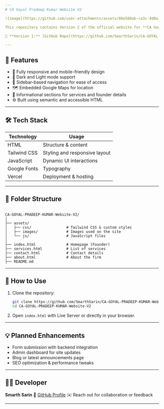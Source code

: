 ```yaml
---
# CA Goyal Pradeep Kumar Website V2

![image](https://github.com/user-attachments/assets/86e560ab-ca3c-4d0a-a3f8-037d6f93e518)

This repository contains Version 2 of the official website for **CA Goyal Pradeep Kumar**, built with modern web development technologies and a clean UI/UX design.

📁 **Version 1:** [GitHub Repo](https://github.com/SmarthSarin/CA-GOYAL-PRADEEP-KUMAR-Website-V1)

---
```


## 🚀 Features

- 📱 Fully responsive and mobile-friendly design
- 🌙 Dark and Light mode support
- 🧭 Sidebar-based navigation for ease of access
- 🗺️ Embedded Google Maps for location
- 🧾 Informational sections for services and founder details
- ⚙️ Built using semantic and accessible HTML

---

## 🛠️ Tech Stack

| Technology    | Usage                        |
|---------------|------------------------------|
| HTML          | Structure & content          |
| Tailwind CSS  | Styling and responsive layout|
| JavaScript    | Dynamic UI interactions      |
| Google Fonts  | Typography                   |
| Vercel        | Deployment & hosting         |

---

## 📂 Folder Structure

```

CA-GOYAL-PRADEEP-KUMAR-Website-V2/
│
├── assets/
│   ├── css/                # Tailwind CSS & custom styles
│   ├── images/             # Images used on the site
│   └── js/                 # JavaScript files
│
├── index.html              # Homepage (Founder)
├── services.html           # List of services
├── contact.html            # Contact details
├── about.html              # About the firm
├── README.md

````
---

## 📝 How to Use

1. Clone the repository:
   ```bash
   git clone https://github.com/SmarthSarin/CA-GOYAL-PRADEEP-KUMAR-Website-V2.git
   cd CA-GOYAL-PRADEEP-KUMAR-Website-V2


2. Open `index.html` with Live Server or directly in your browser.

---

## 💡 Planned Enhancements

* Form submission with backend integration
* Admin dashboard for site updates
* Blog or latest announcements page
* SEO optimization & performance tweaks

---

## 🧑‍💻 Developer

**Smarth Sarin**
🔗 [GitHub Profile](https://github.com/SmarthSarin)
✉️ Reach out for collaboration or feedback

---
